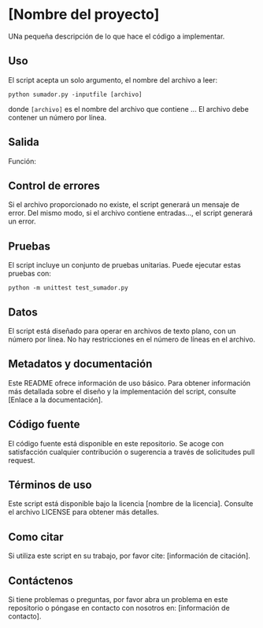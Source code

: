 
# [Nombre del proyecto]

UNa pequeña descripción de lo que hace el código a implementar.

## Uso

El script acepta un solo argumento, el nombre del archivo a leer:

```
python sumador.py -inputfile [archivo]
```


donde `[archivo]` es el nombre del archivo que contiene ... El archivo debe contener un número por línea.



## Salida

Función: 

## Control de errores

Si el archivo proporcionado no existe, el script generará un mensaje de error. Del mismo modo, si el archivo contiene entradas..., el script generará un error.

## Pruebas

El script incluye un conjunto de pruebas unitarias. Puede ejecutar estas pruebas con:

```
python -m unittest test_sumador.py
```

## Datos

El script está diseñado para operar en archivos de texto plano, con un número por línea. No hay restricciones en el número de líneas en el archivo.

## Metadatos y documentación

Este README ofrece información de uso básico. Para obtener información más detallada sobre el diseño y la implementación del script, consulte [Enlace a la documentación].

## Código fuente

El código fuente está disponible en este repositorio. Se acoge con satisfacción cualquier contribución o sugerencia a través de solicitudes pull request.

## Términos de uso

Este script está disponible bajo la licencia [nombre de la licencia]. Consulte el archivo LICENSE para obtener más detalles.

## Como citar

Si utiliza este script en su trabajo, por favor cite: [información de citación].

## Contáctenos

Si tiene problemas o preguntas, por favor abra un problema en este repositorio o póngase en contacto con nosotros en: [información de contacto].
